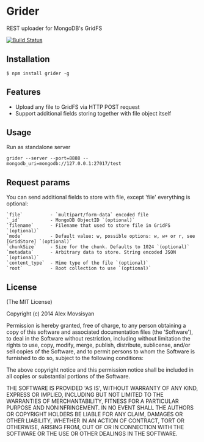 # Grider

REST uploader for MongoDB's GridFS

[![Build Status](https://travis-ci.org/konteck/node-grider.png)](https://travis-ci.org/konteck/node-grider)

## Installation

    $ npm install grider -g

## Features

  * Upload any file to GridFS via HTTP POST request
  * Support additional fields storing together with file object itself

## Usage

Run as standalone server

    grider --server --port=8888 --mongodb_uri=mongodb://127.0.0.1:27017/test

## Request params

You can send additional fields to store with file, except 'file' everything is optional:

    `file`          - `multipart/form-data` encoded file
    `_id`           - MongoDB ObjectID `(optional)`
    `filename`      - Filename that used to store file in GridFS `(optional)`
    `mode`          - Default value: w, possible options: w, w+ or r, see [GridStore] `(optional)`
    `chunkSize`     - Size for the chunk. Defaults to 1024 `(optional)`
    `metadata`      - Arbitrary data to store. String encoded JSON `(optional)`
    `content_type`  - Mime type of the file `(optional)`
    `root`          - Root collection to use `(optional)`

## License 

(The MIT License)

Copyright (c) 2014 Alex Movsisyan

Permission is hereby granted, free of charge, to any person obtaining
a copy of this software and associated documentation files (the
'Software'), to deal in the Software without restriction, including
without limitation the rights to use, copy, modify, merge, publish,
distribute, sublicense, and/or sell copies of the Software, and to
permit persons to whom the Software is furnished to do so, subject to
the following conditions:

The above copyright notice and this permission notice shall be
included in all copies or substantial portions of the Software.

THE SOFTWARE IS PROVIDED 'AS IS', WITHOUT WARRANTY OF ANY KIND,
EXPRESS OR IMPLIED, INCLUDING BUT NOT LIMITED TO THE WARRANTIES OF
MERCHANTABILITY, FITNESS FOR A PARTICULAR PURPOSE AND NONINFRINGEMENT.
IN NO EVENT SHALL THE AUTHORS OR COPYRIGHT HOLDERS BE LIABLE FOR ANY
CLAIM, DAMAGES OR OTHER LIABILITY, WHETHER IN AN ACTION OF CONTRACT,
TORT OR OTHERWISE, ARISING FROM, OUT OF OR IN CONNECTION WITH THE
SOFTWARE OR THE USE OR OTHER DEALINGS IN THE SOFTWARE.
